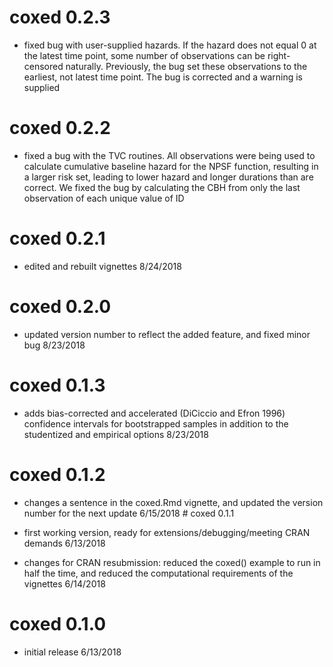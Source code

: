 <!-- README.md is generated from README.Rmd. Please edit that file -->
coxed 0.2.3
===========
-  fixed bug with user-supplied hazards. If the hazard does not equal 0 at the latest time point, some number of observations can be right-censored naturally. Previously, the bug set these observations to the earliest, not latest time point. The bug is corrected and a warning is supplied

coxed 0.2.2
===========

-   fixed a bug with the TVC routines. All observations were being used to calculate cumulative baseline hazard for the NPSF function, resulting in a larger risk set, leading to lower hazard and longer durations than are correct. We fixed the bug by calculating the CBH from only the last observation of each unique value of ID

coxed 0.2.1
===========

-   edited and rebuilt vignettes 8/24/2018

coxed 0.2.0
===========

-   updated version number to reflect the added feature, and fixed minor bug 8/23/2018

coxed 0.1.3
===========

-   adds bias-corrected and accelerated (DiCiccio and Efron 1996) confidence intervals for bootstrapped samples in addition to the studentized and empirical options 8/23/2018

coxed 0.1.2
===========

-   changes a sentence in the coxed.Rmd vignette, and updated the version number for the next update 6/15/2018 \# coxed 0.1.1

-   first working version, ready for extensions/debugging/meeting CRAN demands 6/13/2018

-   changes for CRAN resubmission: reduced the coxed() example to run in half the time, and reduced the computational requirements of the vignettes 6/14/2018

coxed 0.1.0
===========

-   initial release 6/13/2018

